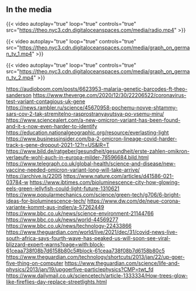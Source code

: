 In the media
-------------------




{{< video autoplay="true" loop="true" controls="true" src="https://theo.nyc3.cdn.digitaloceanspaces.com/media/radio.mp4" >}}

{{< video autoplay="true" loop="true" controls="true" src="https://theo.nyc3.cdn.digitaloceanspaces.com/media/graph_on_german_tv_1.mp4" >}}

{{< video autoplay="true" loop="true" controls="true" src="https://theo.nyc3.cdn.digitaloceanspaces.com/media/graph_on_german_tv_2.mp4" >}}

https://audioboom.com/posts/6623953-malaria-genetic-barcodes-ft-theo-sanderson
https://www.theverge.com/2020/12/30/22206522/coronavirus-test-variant-contagious-uk-gene
https://news.rambler.ru/science/45670958-pochemu-novye-shtammy-sars-cov-2-tak-stremitelno-rasprostranyayutsya-po-vsemu-miru/
https://www.sciencealert.com/a-new-omicron-variant-has-been-found-and-it-s-now-even-harder-to-identify
https://education.nationalgeographic.org/resource/everlasting-light
https://www.businessinsider.com/ba-2-omicron-lineage-covid-harder-track-s-gene-dropout-2021-12?r=US&IR=T
https://www.bild.de/ratgeber/gesundheit/gesundheit/erste-zahlen-omikron-verlaeufe-wohl-auch-in-europa-milder-78596684.bild.html
https://www.telegraph.co.uk/global-health/science-and-disease/new-vaccine-needed-omicron-variant-long-will-take-arrive/ https://archive.is/220l5
https://www.nature.com/articles/d41586-021-03784-w
https://www.ibtimes.com/bioluminescence-city-how-glowing-eels-green-jellyfish-could-light-future-1310621
https://www.popularmechanics.com/science/green-tech/g706/6-bright-ideas-for-bioluminescence-tech/
https://www.dw.com/de/neue-corona-variante-kommt-aus-indien/a-57262449
https://www.bbc.co.uk/news/science-environment-21144766
https://www.bbc.co.uk/news/world-44569277
https://www.bbc.co.uk/news/technology-22433866
https://www.theguardian.com/world/live/2021/dec/31/covid-news-live-south-africa-says-fourth-wave-has-peaked-us-will-soon-see-viral-blizzard-expert-warns?page=with:block-61ceaa738f08b7d6158b80c5#block-61ceaa738f08b7d6158b80c5
https://www.theguardian.com/technology/shortcuts/2013/jan/22/up-goer-five-thing-on-computer
https://www.theguardian.com/science/life-and-physics/2013/jan/19/upgoerfive-particlephysics?CMP=twt_fd
https://www.dailymail.co.uk/sciencetech/article-1333334/How-trees-glow-like-fireflies-day-replace-streetlights.html
